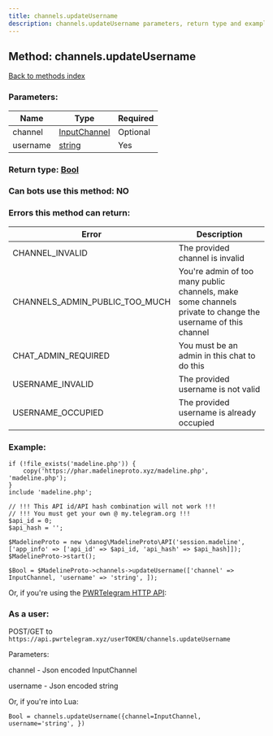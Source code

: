 ```yaml
---
title: channels.updateUsername
description: channels.updateUsername parameters, return type and example
---
```

## Method: channels.updateUsername  
[Back to methods index](index.md)


### Parameters:

| Name     |    Type       | Required |
|----------|---------------|----------|
|channel|[InputChannel](../types/InputChannel.md) | Optional|
|username|[string](../types/string.md) | Yes|


### Return type: [Bool](../types/Bool.md)

### Can bots use this method: **NO**


### Errors this method can return:

| Error    | Description   |
|----------|---------------|
|CHANNEL_INVALID|The provided channel is invalid|
|CHANNELS_ADMIN_PUBLIC_TOO_MUCH|You're admin of too many public channels, make some channels private to change the username of this channel|
|CHAT_ADMIN_REQUIRED|You must be an admin in this chat to do this|
|USERNAME_INVALID|The provided username is not valid|
|USERNAME_OCCUPIED|The provided username is already occupied|


### Example:


```
if (!file_exists('madeline.php')) {
    copy('https://phar.madelineproto.xyz/madeline.php', 'madeline.php');
}
include 'madeline.php';

// !!! This API id/API hash combination will not work !!!
// !!! You must get your own @ my.telegram.org !!!
$api_id = 0;
$api_hash = '';

$MadelineProto = new \danog\MadelineProto\API('session.madeline', ['app_info' => ['api_id' => $api_id, 'api_hash' => $api_hash]]);
$MadelineProto->start();

$Bool = $MadelineProto->channels->updateUsername(['channel' => InputChannel, 'username' => 'string', ]);
```

Or, if you're using the [PWRTelegram HTTP API](https://pwrtelegram.xyz):



### As a user:

POST/GET to `https://api.pwrtelegram.xyz/userTOKEN/channels.updateUsername`

Parameters:

channel - Json encoded InputChannel

username - Json encoded string




Or, if you're into Lua:

```
Bool = channels.updateUsername({channel=InputChannel, username='string', })
```

